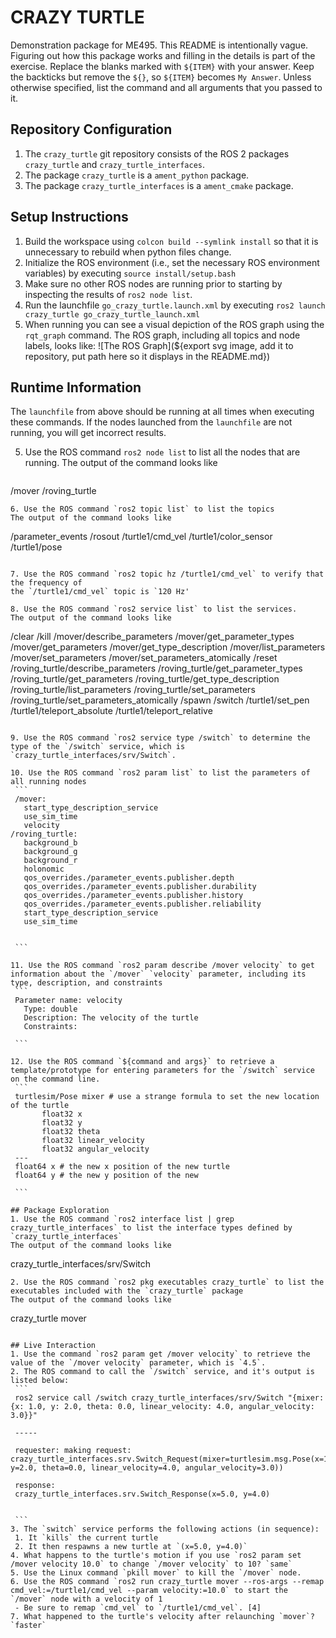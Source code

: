 # CRAZY TURTLE
Demonstration package for ME495.
This README is intentionally vague.
Figuring out how this package works and filling in the details is part of the
exercise. Replace the blanks marked with `${ITEM}` with your answer.
Keep the backticks but remove the `${}`, so `${ITEM}` becomes `My Answer`.
Unless otherwise specified, list the command and all arguments that you passed to it.

## Repository Configuration
1. The `crazy_turtle` git repository consists of the ROS 2 packages `crazy_turtle` and `crazy_turtle_interfaces`.
2. The package `crazy_turtle` is a `ament_python` package.
2. The package `crazy_turtle_interfaces` is a `ament_cmake` package.


## Setup Instructions
1. Build the workspace using `colcon build --symlink install` so that it is unnecessary to rebuild when python files change.
2. Initialize the ROS environment (i.e., set the necessary ROS environment variables) by executing `source install/setup.bash`
3. Make sure no other ROS nodes are running prior to starting by inspecting the results of `ros2 node list`.
3. Run the launchfile `go_crazy_turtle.launch.xml` by executing `ros2 launch crazy_turtle go_crazy_turtle_launch.xml`
4. When running you can see a visual depiction of the ROS graph using the `rqt_graph` command.
   The ROS graph, including all topics and node labels, looks like:
   ![The ROS Graph](${export svg image, add it to repository, put path here so it displays in the README.md})

## Runtime Information
The `launchfile` from above should be running at all times when executing these commands.
If the nodes launched from the `launchfile` are not running, you will get incorrect results.

5. Use the ROS command `ros2 node list` to list all the nodes that are running.
   The output of the command looks like
   ```
  /mover
  /roving_turtle


   ```
6. Use the ROS command `ros2 topic list` to list the topics
   The output of the command looks like
   ```
   /parameter_events
   /rosout
   /turtle1/cmd_vel
   /turtle1/color_sensor
   /turtle1/pose


   ```

7. Use the ROS command `ros2 topic hz /turtle1/cmd_vel` to verify that the frequency of
   the `/turtle1/cmd_vel` topic is `120 Hz'

8. Use the ROS command `ros2 service list` to list the services.
   The output of the command looks like
   ```
  /clear
  /kill
  /mover/describe_parameters
  /mover/get_parameter_types
  /mover/get_parameters
  /mover/get_type_description
  /mover/list_parameters
  /mover/set_parameters
  /mover/set_parameters_atomically
  /reset
  /roving_turtle/describe_parameters
  /roving_turtle/get_parameter_types
  /roving_turtle/get_parameters
  /roving_turtle/get_type_description
  /roving_turtle/list_parameters
  /roving_turtle/set_parameters
  /roving_turtle/set_parameters_atomically
  /spawn
  /switch
  /turtle1/set_pen
  /turtle1/teleport_absolute
  /turtle1/teleport_relative


   ```

9. Use the ROS command `ros2 service type /switch` to determine the type of the `/switch` service, which is `crazy_turtle_interfaces/srv/Switch`.

10. Use the ROS command `ros2 param list` to list the parameters of all running nodes
    ```
    /mover:
      start_type_description_service
      use_sim_time
      velocity
   /roving_turtle:
      background_b
      background_g
      background_r
      holonomic
      qos_overrides./parameter_events.publisher.depth
      qos_overrides./parameter_events.publisher.durability
      qos_overrides./parameter_events.publisher.history
      qos_overrides./parameter_events.publisher.reliability
      start_type_description_service
      use_sim_time


    ```

11. Use the ROS command `ros2 param describe /mover velocity` to get information about the `/mover` `velocity` parameter, including its type, description, and constraints
    ```
    Parameter name: velocity
      Type: double
      Description: The velocity of the turtle
      Constraints:

    ```

12. Use the ROS command `${command and args}` to retrieve a template/prototype for entering parameters for the `/switch` service on the command line.
    ```
    turtlesim/Pose mixer # use a strange formula to set the new location of the turtle
	      float32 x
	      float32 y
	      float32 theta
	      float32 linear_velocity
	      float32 angular_velocity
    ---
    float64 x # the new x position of the new turtle
    float64 y # the new y position of the new

    ```

## Package Exploration
1. Use the ROS command `ros2 interface list | grep crazy_turtle_interfaces` to list the interface types defined by `crazy_turtle_interfaces`
   The output of the command looks like
   ```
   crazy_turtle_interfaces/srv/Switch

   ```
2. Use the ROS command `ros2 pkg executables crazy_turtle` to list the executables included with the `crazy_turtle` package
   The output of the command looks like
   ```
   crazy_turtle mover
   ```

## Live Interaction
1. Use the command `ros2 param get /mover velocity` to retrieve the value of the `/mover velocity` parameter, which is `4.5`.
2. The ROS command to call the `/switch` service, and it's output is listed below:
    ```
    ros2 service call /switch crazy_turtle_interfaces/srv/Switch "{mixer:{x: 1.0, y: 2.0, theta: 0.0, linear_velocity: 4.0, angular_velocity: 3.0}}"

    -----

    requester: making request: crazy_turtle_interfaces.srv.Switch_Request(mixer=turtlesim.msg.Pose(x=1.0, y=2.0, theta=0.0, linear_velocity=4.0, angular_velocity=3.0))

    response:
    crazy_turtle_interfaces.srv.Switch_Response(x=5.0, y=4.0)


    ```
3. The `switch` service performs the following actions (in sequence):
    1. It `kills` the current turtle
    2. It then respawns a new turtle at `(x=5.0, y=4.0)`
4. What happens to the turtle's motion if you use `ros2 param set /mover velocity 10.0` to change `/mover velocity` to 10? `same`
5. Use the Linux command `pkill mover` to kill the `/mover` node.
6. Use the ROS command `ros2 run crazy_turtle mover --ros-args --remap cmd_vel:=/turtle1/cmd_vel --param velocity:=10.0` to start the `/mover` node with a velocity of 1
    - Be sure to remap `cmd_vel` to `/turtle1/cmd_vel`. [4]
7. What happened to the turtle's velocity after relaunching `mover`? `faster`
